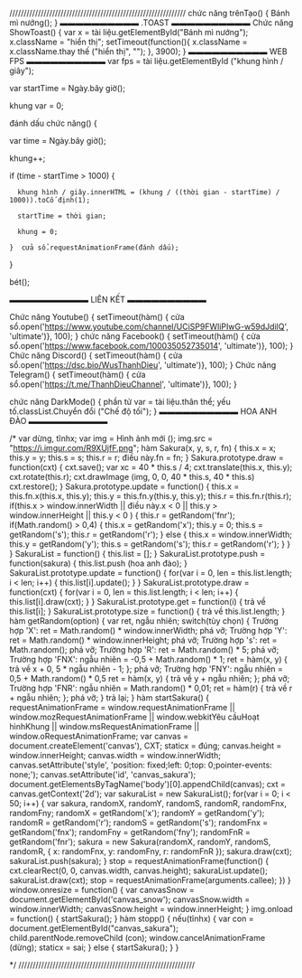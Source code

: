 //////////////////////////////////////////////////////////////
chức năng trênTạo() {
  Bánh mì nướng();
}
▬▬▬▬▬▬▬▬▬▬
     .TOAST
▬▬▬▬▬▬▬▬▬▬
Chức năng ShowToast() {
  var x = tài liệu.getElementById("Bánh mì nướng");
  x.className = "hiển thị";
  setTimeout(function(){ x.className = x.className.thay thế ("hiển thị", "");  }, 3900);
}
▬▬▬▬▬▬▬▬▬▬
     WEB FPS
▬▬▬▬▬▬▬▬▬▬
 var fps = tài liệu.getElementById ("khung hình / giây");

var startTime = Ngày.bây giờ();

khung var = 0;

đánh dấu chức năng() {

  var time = Ngày.bây giờ();

  khung++;

  if (time - startTime > 1000) {

      khung hình / giây.innerHTML = (khung / ((thời gian - startTime) / 1000)).toCố định(1);

      startTime = thời gian;

      khung = 0;

	}  cửa sổ.requestAnimationFrame(đánh dấu);

}

bét();

▬▬▬▬▬▬▬▬▬▬
     LIÊN KẾT
▬▬▬▬▬▬▬▬▬▬

Chức năng Youtube() {
  setTimeout(hàm() {
    cửa sổ.open('https://www.youtube.com/channel/UCiSP9FWliPIwG-w59dJdilQ', 'ultimate')},
  100);
}
chức năng Facebook() {
  setTimeout(hàm() {
    cửa sổ.open('https://www.facebook.com/100035052735014', 'ultimate')},
  100);
}
Chức năng Discord() {
  setTimeout(hàm() {
    cửa sổ.open('https://dsc.bio/WusThanhDieu', 'ultimate')},
  100);
}
Chức năng Telegram() {
  setTimeout(hàm() {
    cửa sổ.open('https://t.me/ThanhDieuChannel', 'ultimate')},
  100);
}

chức năng DarkMode() {
  phần tử var = tài liệu.thân thể;
  yếu tố.classList.Chuyển đổi ("Chế độ tối");
}
▬▬▬▬▬▬▬▬▬▬
   HOA ANH ĐÀO
▬▬▬▬▬▬▬▬▬▬

/*
var dừng, tĩnhx;
var img = Hình ảnh mới ();
img.src = "https://i.imgur.com/R9XUjfF.png";
 hàm Sakura(x, y, s, r, fn) {
				this.x = x;
				this.y = y;
				this.s = s;
				this.r = r;
 điều này.fn = fn;
			}
			Sakura.prototype.draw = function(cxt) {
				cxt.save();
				var xc = 40 * this.s / 4;
				cxt.translate(this.x, this.y);
				cxt.rotate(this.r);
 cxt.drawImage (img, 0, 0, 40 * this.s, 40 * this.s)
				cxt.restore();
			}
			Sakura.prototype.update = function() {
				this.x = this.fn.x(this.x, this.y);
				this.y = this.fn.y(this.y, this.y);
				this.r = this.fn.r(this.r);
				if(this.x > window.innerWidth ||
 điều này.x < 0 ||
					this.y > window.innerHeight ||
					this.y < 0
				) {
					this.r = getRandom('fnr');
 if(Math.random() > 0,4) {
						this.x = getRandom('x');
						this.y = 0;
						this.s = getRandom('s');
						this.r = getRandom('r');
					} else {
						this.x = window.innerWidth;
						this.y = getRandom('y');
						this.s = getRandom('s');
						this.r = getRandom('r');
					}
				}
			}
			SakuraList = function() {
				this.list = [];
			}
			SakuraList.prototype.push = function(sakura) {
 this.list.push (hoa anh đào);
			}
			SakuraList.prototype.update = function() {
				for(var i = 0, len = this.list.length; i < len; i++) {
					this.list[i].update();
				}
			}
			SakuraList.prototype.draw = function(cxt) {
				for(var i = 0, len = this.list.length; i < len; i++) {
					this.list[i].draw(cxt);
				}
			}
			SakuraList.prototype.get = function(i) {
 trả về this.list[i];
			}
			SakuraList.prototype.size = function() {
 trả về this.list.length;
			}
 hàm getRandom(option) {
 var ret, ngẫu nhiên;
 switch(tùy chọn) {
 Trường hợp 'X':
						ret = Math.random() * window.innerWidth;
 phá vỡ;
 Trường hợp 'Y':
						ret = Math.random() * window.innerHeight;
 phá vỡ;
 Trường hợp 's':
						ret = Math.random();
 phá vỡ;
 Trường hợp 'R':
						ret = Math.random() * 5;
 phá vỡ;
 Trường hợp 'FNX':
 ngẫu nhiên = -0,5 + Math.random() * 1;
 ret = hàm(x, y) {
 trả về x + 0, 5 * ngẫu nhiên - 1;
						};
 phá vỡ;
 Trường hợp 'FNY':
 ngẫu nhiên = 0,5 + Math.random() * 0,5
 ret = hàm(x, y) {
 trả về y + ngẫu nhiên;
						};
 phá vỡ;
 Trường hợp 'FNR':
 ngẫu nhiên = Math.random() * 0,01;
 ret = hàm(r) {
 trả về r + ngẫu nhiên;
						};
 phá vỡ;
				}
 trả lại;
			}
 hàm startSakura() {
				requestAnimationFrame = window.requestAnimationFrame ||
					window.mozRequestAnimationFrame ||
 window.webkitYêu cầuHoạt hìnhKhung ||
					window.msRequestAnimationFrame ||
					window.oRequestAnimationFrame;
				var canvas = document.createElement('canvas'),
 CXT;
 staticx = đúng;
				canvas.height = window.innerHeight;
				canvas.width = window.innerWidth;
				canvas.setAttribute('style', 'position: fixed;left: 0;top: 0;pointer-events: none;');
				canvas.setAttribute('id', 'canvas_sakura');
				document.getElementsByTagName('body')[0].appendChild(canvas);
				cxt = canvas.getContext('2d');
				var sakuraList = new SakuraList();
				for(var i = 0; i < 50; i++) {
					var sakura, randomX, randomY, randomS, randomR, randomFnx, randomFny;
					randomX = getRandom('x');
					randomY = getRandom('y');
					randomR = getRandom('r');
					randomS = getRandom('s');
					randomFnx = getRandom('fnx');
					randomFny = getRandom('fny');
					randomFnR = getRandom('fnr');
					sakura = new Sakura(randomX, randomY, randomS, randomR, {
						x: randomFnx,
						y: randomFny,
						r: randomFnR
					});
					sakura.draw(cxt);
					sakuraList.push(sakura);
				}
				stop = requestAnimationFrame(function() {
					cxt.clearRect(0, 0, canvas.width, canvas.height);
					sakuraList.update();
					sakuraList.draw(cxt);
					stop = requestAnimationFrame(arguments.callee);
				})
			}
			window.onresize = function() {
				var canvasSnow = document.getElementById('canvas_snow');
				canvasSnow.width = window.innerWidth;
				canvasSnow.height = window.innerHeight;
			}
			img.onload = function() {
				startSakura();
			}
 hàm stopp() {
 nếu(tĩnhx) {
 var con = document.getElementById("canvas_sakura");
 child.parentNode.removeChild (con);
 window.cancelAnimationFrame (dừng);
 staticx = sai;
				} else {
					startSakura();
				}
			}
		
		
*/
//////////////////////////////////////////////////////////////

